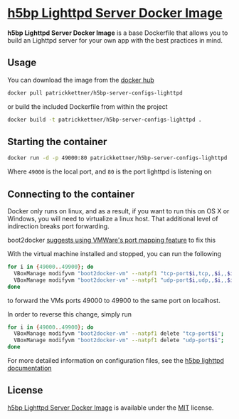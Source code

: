 # [h5bp Lighttpd Server Docker Image](https://github.com/patrickkettner/h5bp-docker-lighttpd-server.git)

__h5bp Lighttpd Server Docker Image__ is a base Dockerfile that allows you to build an
Lighttpd server for your own app with the best practices in mind.

## Usage

You can download the image from the [docker hub](https://hub.docker.com)

```sh
docker pull patrickkettner/h5bp-server-configs-lighttpd
```

or build the included Dockerfile from within the project

```sh
docker build -t patrickkettner/h5bp-server-configs-lighttpd .
```

## Starting the container

```sh
docker run -d -p 49000:80 patrickkettner/h5bp-server-configs-lighttpd
```

Where `49000` is the local port, and `80` is the port lighttpd is listening on


## Connecting to the container

Docker only runs on linux, and as a result, if you want to run this on OS X or
Windows, you will need to virtualize a linux host. That additional level of
indirection breaks port forwarding.

boot2docker [suggests using VMWare's port mapping feature](https://github.com/boot2docker/boot2docker/blob/master/doc/WORKAROUNDS.md#port-forwarding-on-steroids) to fix this

With the virtual machine installed and stopped, you can run the following

```sh
for i in {49000..49900}; do
  VBoxManage modifyvm "boot2docker-vm" --natpf1 "tcp-port$i,tcp,,$i,,$i";
  VBoxManage modifyvm "boot2docker-vm" --natpf1 "udp-port$i,udp,,$i,,$i";
done
```

to forward the VMs ports 49000 to 49900 to the same port on localhost.

In order to reverse this change, simply run

``` sh
for i in {49000..49900}; do
  VBoxManage modifyvm "boot2docker-vm" --natpf1 delete "tcp-port$i";
  VBoxManage modifyvm "boot2docker-vm" --natpf1 delete "udp-port$i";
done
```


For more detailed information on configuration files, see the [h5bp lighttpd
documentation](https://github.com/h5bp/server-configs-lighttpd)

## License

[h5bp Lighttpd Server Docker Image](https://github.com/patrickkettner/h5bp-docker-lighttpd-server.git) is
available under the [MIT](LICENSE.md) license.
